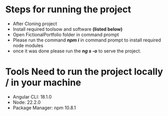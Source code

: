 # Steps for running the project
+ After Cloning project
+ Install required toolsow and software **(listed below)**
+ Open FictionalPortfolio folder in command prompt
+ Please run the command **_npm i_** in command prompt to install required node modules
+ once it was done please run the **_ng s -o_** to serve the project.

# Tools Need to run the project locally / in your machine

  + Angular CLI: 18.1.0
  + Node: 22.2.0
  + Package Manager: npm 10.8.1
